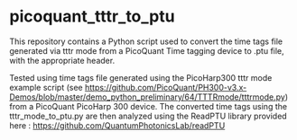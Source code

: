 # picoquant_tttr_to_ptu
This repository contains a Python script used to convert the time tags file generated via tttr mode from a PicoQuant Time tagging device to .ptu file, with the appropriate header.

Tested using time tags file generated using the PicoHarp300 tttr mode example script (see https://github.com/PicoQuant/PH300-v3.x-Demos/blob/master/demo_python_preliminary/64/TTTRmode/tttrmode.py) from a PicoQuant PicoHarp 300 device.
The converted time tags using the tttr_mode_to_ptu.py are then analyzed using the ReadPTU library provided here : https://github.com/QuantumPhotonicsLab/readPTU
